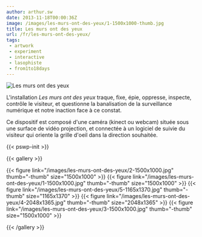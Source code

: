 ```yaml
---
author: arthur.sw
date: 2013-11-18T00:00:36Z
image: /images/les-murs-ont-des-yeux/1-1500x1000-thumb.jpg
title: Les murs ont des yeux
url: /fr/les-murs-ont-des-yeux/
tags:
 - artwork
 - experiment
 - interactive
 - lasophiste
 - from1to18days
---
```


![Les murs ont des yeux](/images/les-murs-ont-des-yeux/1-1500x1000.jpg)

L'installation *Les murs ont des yeux* traque, fixe, épie, oppresse, inspecte, contrôle le visiteur, et questionne la banalisation de la surveillance numérique et notre inaction face à ce constat.

Ce dispositif est composé d'une caméra (kinect ou webcam) située sous une surface de vidéo projection, et connectée à un logiciel de suivie du visiteur qui oriente la grille d'oeil dans la direction souhaitée.

{{< pswp-init >}}

{{< gallery >}}

{{< figure link="/images/les-murs-ont-des-yeux/2-1500x1000.jpg" thumb="-thumb" size="1500x1000" >}}
{{< figure link="/images/les-murs-ont-des-yeux/1-1500x1000.jpg" thumb="-thumb" size="1500x1000" >}}
{{< figure link="/images/les-murs-ont-des-yeux/5-1165x1370.jpg" thumb="-thumb" size="1165x1370" >}}
{{< figure link="/images/les-murs-ont-des-yeux/4-2048x1365.jpg" thumb="-thumb" size="2048x1365" >}}
{{< figure link="/images/les-murs-ont-des-yeux/3-1500x1000.jpg" thumb="-thumb" size="1500x1000" >}}

{{< /gallery >}}
